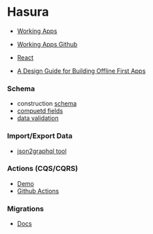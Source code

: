 Hasura
===

- [Working Apps](https://hasura.io/docs/1.0/graphql/core/guides/sample-apps/index.html)
- [Working Apps Github](https://github.com/hasura/graphql-engine/tree/master/community/sample-apps)
- [React](https://hasura.io/blog/tagged/react/) 
  
- [A Design Guide for Building Offline First Apps](https://hasura.io/blog/design-guide-to-offline-first-apps/)


### Schema

- construction [schema](https://hasura.io/docs/1.0/graphql/core/schema/index.html)
- [compuetd fields](https://hasura.io/docs/1.0/graphql/core/schema/computed-fields.html)
- [data validation](https://hasura.io/docs/1.0/graphql/core/schema/data-validations.html)

### Import/Export Data
- [json2graphql tool](https://github.com/hasura/json2graphql)

### Actions (CQS/CQRS)
- [Demo](https://hasura.io/blog/introducing-actions/#scalable-architecture)
- [Github Actions](https://github.com/hasura/hasura-actions-examples)


### Migrations 
- [Docs](https://hasura.io/docs/1.0/graphql/core/migrations/index.html)
